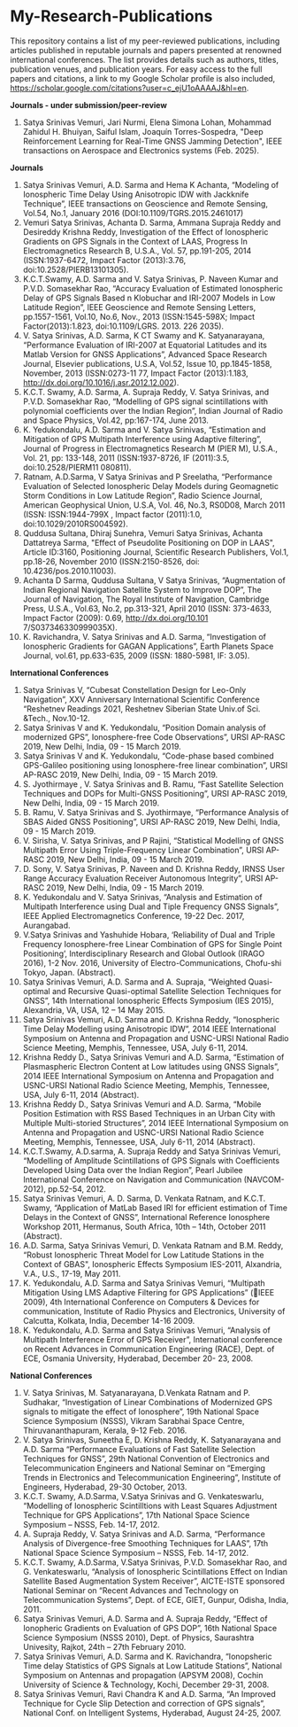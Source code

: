# My-Research-Publications

This repository contains a list of my peer-reviewed publications, including articles published in reputable journals and papers presented at renowned international conferences. The list provides details such as authors, titles, publication venues, and publication years. For easy access to the full papers and citations, a link to my Google Scholar profile is also included, https://scholar.google.com/citations?user=c_ejU1oAAAAJ&hl=en.

**Journals - under submission/peer-review** 
1. Satya Srinivas Vemuri, Jari Nurmi, Elena Simona Lohan, Mohammad Zahidul H. Bhuiyan, Saiful Islam, Joaquín Torres-Sospedra, "Deep Reinforcement Learning for Real-Time GNSS Jamming Detection", IEEE transactions on Aerospace and Electronics systems (Feb. 2025).

**Journals**
1.	Satya Srinivas Vemuri, A.D. Sarma and Hema K Achanta, “Modeling of Ionospheric Time Delay Using Anisotropic IDW with Jackknife Technique”, IEEE transactions on Geoscience and Remote Sensing, Vol.54, No.1, January 2016 (DOI:10.1109/TGRS.2015.2461017)
2.	Vemuri Satya Srinivas, Achanta D. Sarma, Ammana Supraja Reddy and Desireddy Krishna Reddy, Investigation of the Effect of Ionospheric Gradients on GPS Signals in the Context of LAAS, Progress In Electromagnetics Research B, U.S.A., Vol. 57, pp.191-205, 2014 (ISSN:1937-6472, Impact Factor (2013):3.76,  doi:10.2528/PIERB13101305).
3.	K.C.T.Swamy, A.D. Sarma and V. Satya Srinivas, P. Naveen Kumar and P.V.D. Somasekhar Rao, “Accuracy Evaluation of Estimated Ionospheric Delay of GPS Signals Based n Klobuchar and IRI-2007 Models in Low Latitude Region”, IEEE Geoscience and Remote Sensing Letters, pp.1557-1561, Vol.10, No.6, Nov., 2013 (ISSN:1545-598X; Impact Factor(2013):1.823, doi:10.1109/LGRS. 2013. 226 2035).
4.	V. Satya Srinivas, A.D. Sarma, K CT Swamy and K. Satyanarayana, “Performance Evaluation of IRI-2007 at Equatorial Latitudes and its Matlab Version for GNSS Applications”, Advanced Space Research Journal, Elsevier publications, U.S.A, Vol.52, Issue 10, pp.1845-1858, November, 2013 (ISSN:0273-11 77, Impact Factor (2013):1.183, http://dx.doi.org/10.1016/j.asr.2012.12.002).
5.	K.C.T. Swamy, A.D. Sarma, A. Supraja Reddy, V. Satya Srinivas, and P.V.D. Somasekhar Rao, “Modelling of GPS signal scintillations with polynomial coefficients over the Indian Region”, Indian Journal of Radio and Space Physics, Vol.42, pp:167-174, June 2013.
6.	K. Yedukondalu, A.D. Sarma and V. Satya Srinivas, “Estimation and Mitigation of GPS Multipath Interference using Adaptive filtering”, Journal of Progress in Electromagnetics Research M (PIER M), U.S.A., Vol. 21, pp: 133-148, 2011 (ISSN:1937-8726, IF (2011):3.5, doi:10.2528/PIERM11 080811).
7.	Ratnam, A.D.Sarma, V Satya Srinivas and P Sreelatha, “Performance Evaluation of Selected Ionospheric Delay Models during Geomagnetic Storm Conditions in Low Latitude Region”, Radio Science Journal, American  Geophysical Union, U.S.A, Vol. 46, No.3, RS0D08, March 2011 (ISSN: ISSN:1944-799X , Impact factor (2011):1.0, doi:10.1029/2010RS004592). 
8.	Quddusa Sultana, Dhiraj Sunehra, Vemuri Satya Srinivas, Achanta Dattatreya Sarma, "Effect of Pseudolite Positioning on DOP in LAAS", Article ID:3160, Positioning Journal, Scientific Research Publishers, Vol.1, pp.18-26, November 2010 (ISSN:2150-8526, doi: 10.4236/pos.2010.11003).
9.	Achanta D Sarma, Quddusa Sultana, V Satya Srinivas, “Augmentation of Indian Regional Navigation Satellite System to Improve DOP”, The Journal of Navigation, The Royal Institute of Navigation, Cambridge Press, U.S.A., Vol.63, No.2, pp.313-321, April 2010 (ISSN: 373-4633, Impact Factor (2009): 0.69, http://dx.doi.org/10.101 7/S037346330999035X).
10.	K. Ravichandra, V. Satya Srinivas and A.D. Sarma, “Investigation of Ionospheric Gradients for GAGAN Applications”, Earth Planets Space Journal, vol.61, pp.633-635, 2009 (ISSN: 1880-5981, IF: 3.05). 

**International Conferences**
1.	Satya Srinivas V, “Cubesat Constellation Design for Leo-Only Navigation”, ХXV Anniversary International Scientific Conference “Reshetnev Readings 2021, Reshetnev Siberian State Univ.of Sci. &Tech.,  Nov.10-12.
2.	Satya Srinivas V and K. Yedukondalu, “Position Domain analysis of modernized GPS”, Ionosphere-free   Code Observations”, URSI AP-RASC 2019, New Delhi, India, 09 - 15 March 2019.
3.	Satya Srinivas V and K. Yedukondalu, “Code-phase based combined GPS-Galileo positioning using   Ionosphere-free linear combination”, URSI AP-RASC 2019, New Delhi, India, 09 - 15 March 2019.
4.	S. Jyothirmaye , V. Satya Srinivas and B. Ramu, “Fast Satellite Selection Techniques and DOPs for  Multi-GNSS Positioning”, URSI AP-RASC 2019, New Delhi, India, 09 - 15 March 2019.
5.	B. Ramu, V. Satya Srinivas and S. Jyothirmaye, “Performance Analysis of SBAS Aided GNSS Positioning”, URSI AP-RASC 2019, New Delhi, India, 09 - 15 March 2019. 
6.	V. Sirisha, V. Satya Srinivas, and P Rajini, “Statistical Modelling of GNSS Multipath Error Using Triple-Frequency Linear Combination”, URSI AP-RASC 2019, New Delhi, India, 09 - 15 March 2019.
7.	D. Sony, V. Satya Srinivas, P. Naveen and D. Krishna Reddy, IRNSS User Range Accuracy Evaluation Receiver Autonomous Integrity”, URSI AP-RASC 2019, New Delhi, India, 09 - 15 March 2019.
8.	K. Yedukondalu and V. Satya Srinivas, “Analysis and Estimation of Multipath Interference using Dual and Tiple Frequency GNSS Signals”, IEEE Applied Electromagnetics Conference, 19-22 Dec. 2017, Aurangabad.
9.	V.Satya Srinivas and Yashuhide Hobara, ‘Reliability of Dual and Triple Frequency Ionosphere-free Linear Combination of GPS for Single Point Positioning’, Interdisciplinary Research and Global Outlook (IRAGO 2016), 1-2 Nov. 2016, University of Electro-Communications, Chofu-shi Tokyo, Japan. (Abstract).
10.	Satya Srinivas Vemuri, A.D. Sarma and A. Supraja, “Weighted Quasi-optimal and Recursive Quasi-optimal Satellite Selection Techniques for GNSS”, 14th International Ionospheric Effects Symposium (IES 2015), Alexandria, VA, USA, 12 – 14 May 2015.
11.	Satya Srinivas Vemuri, A.D. Sarma and D. Krishna Reddy, “Ionospheric Time Delay Modelling using Anisotropic IDW”, 2014 IEEE International Symposium on Antenna and Propagation and USNC-URSI National Radio Science Meeting, Memphis, Tennessee, USA, July 6-11, 2014.
12.	Krishna Reddy D., Satya Srinivas Vemuri and A.D. Sarma, “Estimation of Plasmaspheric Electron Content at Low latitudes using GNSS Signals”, 2014 IEEE International Symposium on Antenna and Propagation and USNC-URSI National Radio Science Meeting, Memphis, Tennessee, USA, July 6-11, 2014 (Abstract).
13.	Krishna Reddy D., Satya Srinivas Vemuri and A.D. Sarma, “Mobile Position Estimation with RSS Based Techniques in an Urban City with Multiple Multi-storied Structures”, 2014 IEEE International Symposium on Antenna and Propagation and USNC-URSI National Radio Science Meeting, Memphis, Tennessee, USA, July 6-11, 2014 (Abstract).
14.	K.C.T.Swamy, A.D.sarma, A. Supraja Reddy and Satya Srinivas Vemuri, “Modelling of Amplitude Scintillations of GPS Signals with Coefficients Developed Using Data over the Indian Region”, Pearl Jubilee International Conference on Navigation and Communication (NAVCOM-2012), pp.52-54, 2012.
15.	Satya Srinivas Vemuri, A. D. Sarma, D. Venkata Ratnam, and K.C.T. Swamy, “Application of MatLab Based IRI for efficient estimation of Time Delays in the Context of GNSS”, International Reference Ionosphere Workshop 2011, Hermanus, South Africa, 10th – 14th, October 2011 (Abstract). 
16.	A.D. Sarma, Satya Srinivas Vemuri, D. Venkata Ratnam and B.M. Reddy, “Robust Ionospheric Threat Model for Low Latitude Stations in the Context of GBAS", Ionospheric Effects Symposium IES-2011, Alxandria, V.A., U.S., 17-19, May 2011. 
17.	K. Yedukondalu, A.D. Sarma and Satya Srinivas Vemuri, “Multipath Mitigation Using LMS Adaptive Filtering for GPS Applications” (IEEE 2009), 4th International Conference on Computers & Devices for communication, Institute of Radio Physics and Electronics, University of Calcutta, Kolkata, India, December 14-16 2009. 
18.	K. Yedukondalu, A.D. Sarma and Satya Srinivas Vemuri, “Analysis of Multipath Interference Error of GPS Receiver”, International conference on Recent Advances in Communication Engineering (RACE), Dept. of ECE, Osmania University, Hyderabad, December 20- 23, 2008.


**National Conferences**
1.	V. Satya Srinivas, M. Satyanarayana, D.Venkata Ratnam and P. Sudhakar, “Investigation of Linear Combinations of Modernized GPS signals to mitigate the effect of Ionosphere”,  19th  National Space Science Symposium (NSSS), Vikram Sarabhai Space Centre, Thiruvananthapuram, Kerala, 9-12 Feb. 2016. 
2.	V. Satya Srinivas, Suneetha E, D. Krishna Reddy, K. Satyanarayana and A.D. Sarma “Performance 
Evaluations of Fast Satellite Selection Techniques for GNSS”, 29th National Convention of Electronics and Telecommunication   Engineers and National Seminar on “Emerging Trends in Electronics and Telecommunication Engineering”, Institute of Engineers, Hyderabad, 29-30 October, 2013.
3.	K.C.T. Swamy, A.D.Sarma, V.Satya Srinivas and G. Venkateswarlu, “Modelling of Ionospheric Scintilltions with Least Squares Adjustment Technique for GPS Applications”, 17th National Space Science Symposium – NSSS, Feb. 14-17, 2012.
4.	A. Supraja Reddy, V. Satya Srinivas and A.D. Sarma, “Performance Analysis of Divergence-free Smoothing Techniques for LAAS”, 17th National Space Science Symposium – NSSS, Feb. 14-17, 2012.
5.	K.C.T. Swamy, A.D.Sarma, V.Satya Srinivas, P.V.D. Somasekhar Rao, and G. Venkateswarlu, “Analysis of Ionospheric Scintillations Effect on Indian Satellite Based Augmentation System Receiver”, AICTE-ISTE sponsored National Seminar on “Recent Advances and Technology on Telecommunication Systems”, Dept. of ECE, GIET, Gunpur, Odisha, India, 2011.
6.	Satya Srinivas Vemuri, A.D. Sarma and A. Supraja Reddy, “Effect of Ionopheric Gradients on Evaluation of GPS DOP”, 16th National Space Science Symposium (NSSS 2010), Dept. of Physics, Saurashtra Univesity, Rajkot, 24th – 27th February 2010. 
7.	Satya Srinivas Vemuri, A.D. Sarma and K. Ravichandra, “Ionopsheric Time delay Statistics of GPS Signals at Low Latitude Stations”, National Symposium on Antennas and propagation (APSYM 2008), Cochin University of Science & Technology, Kochi, December 29-31, 2008.
8.	Satya Srinivas Vemuri, Ravi Chandra K and A.D. Sarma, “An Improved Technique for Cycle Slip Detection and correction of GPS signals”, National Conf. on Intelligent Systems, Hyderabad, August 24-25, 2007.
